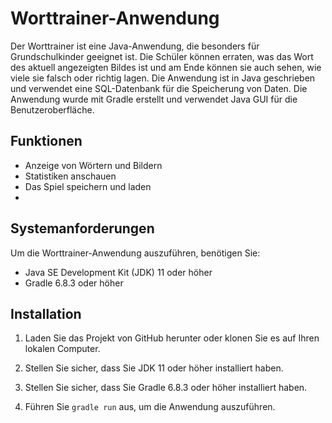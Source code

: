 # Worttrainer-Anwendung

Der Worttrainer ist eine Java-Anwendung, die besonders für Grundschulkinder geeignet ist. 
Die Schüler können erraten, was das Wort des aktuell angezeigten Bildes ist und am Ende können sie auch sehen, wie viele sie falsch oder richtig lagen. 
Die Anwendung ist in Java geschrieben und verwendet eine SQL-Datenbank für die Speicherung von Daten. 
Die Anwendung wurde mit Gradle erstellt und verwendet Java GUI für die Benutzeroberfläche.

## Funktionen

- Anzeige von Wörtern und Bildern
- Statistiken anschauen
- Das Spiel speichern und laden
- 
## Systemanforderungen

Um die Worttrainer-Anwendung auszuführen, benötigen Sie:

- Java SE Development Kit (JDK) 11 oder höher
- Gradle 6.8.3 oder höher

## Installation

1. Laden Sie das Projekt von GitHub herunter oder klonen Sie es auf Ihren lokalen Computer.

2. Stellen Sie sicher, dass Sie JDK 11 oder höher installiert haben.

3. Stellen Sie sicher, dass Sie Gradle 6.8.3 oder höher installiert haben.

4. Führen Sie `gradle run` aus, um die Anwendung auszuführen.
